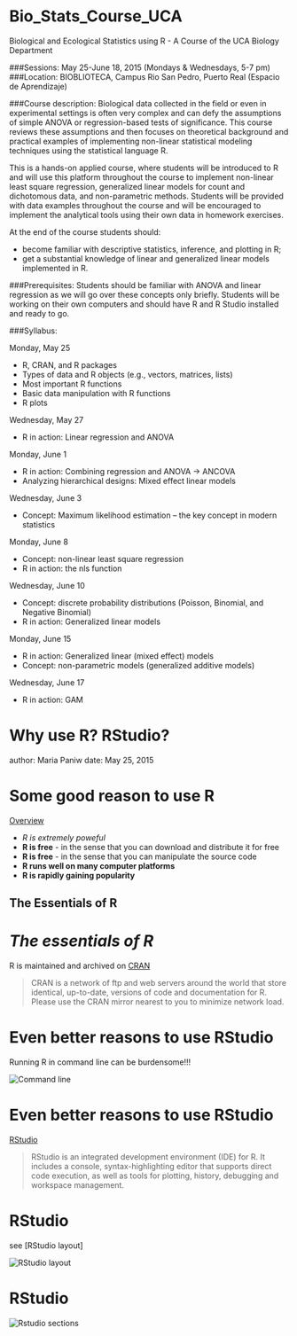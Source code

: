 # Bio_Stats_Course_UCA
Biological and Ecological Statistics using R - A Course of the UCA Biology Department 

###Sessions: 
May 25-June 18, 2015 (Mondays & Wednesdays, 5-7 pm) 
###Location: 
BIOBLIOTECA, Campus Rio San Pedro, Puerto Real (Espacio de Aprendizaje) 

###Course description: 
Biological data collected in the field or even in experimental settings is often very complex and can defy the assumptions of simple ANOVA or regression-based tests of significance. This course reviews these assumptions and then focuses on theoretical background and practical examples of implementing non-linear statistical modeling techniques using the statistical language R. 

This is a hands-on applied course, where students will be introduced to R and will use this platform throughout the course to implement non-linear least square regression, generalized linear models for count and dichotomous data, and non-parametric methods. Students will be provided with data examples throughout the course and will be encouraged to implement the analytical tools using their own data in homework exercises. 

At the end of the course students should:
  -	become familiar with descriptive statistics, inference, and plotting in R; 
  -	get a substantial knowledge of linear and generalized linear models implemented in R.   

###Prerequisites:
Students should be familiar with ANOVA and linear regression as we will go over these concepts only briefly. Students will be working on their own computers and should have R and R Studio installed and ready to go. 

###Syllabus:

Monday, May 25
  -	R, CRAN, and R packages 
  -	Types of data and R objects (e.g., vectors, matrices, lists) 
  -	Most important R functions 
  -	Basic data manipulation with R functions
  -	R plots 

Wednesday, May 27
  -	R in action: Linear regression and ANOVA

Monday, June 1
  -	R in action: Combining regression and ANOVA -> ANCOVA 
  -	Analyzing hierarchical designs: Mixed effect linear models

Wednesday, June 3
  -	Concept: Maximum likelihood estimation – the key concept in modern statistics 

Monday, June 8
  -	Concept: non-linear least square regression
  -	R in action: the nls function

Wednesday, June 10
  -	Concept: discrete probability distributions (Poisson, Binomial, and Negative Binomial) 
  -	R in action: Generalized linear models 

Monday, June 15
  -	R in action: Generalized linear (mixed effect) models 
  -	Concept: non-parametric models (generalized additive models) 

Wednesday, June 17
  -	R in action: GAM 


Why use R? RStudio?
========================================================
author: Maria Paniw 
date: May 25, 2015


Some good reason to use R
========================================================
[Overview](#the-essentials-of-r)

- *R is extremely poweful*
- **R is free** - in the sense that you can download and distribute it for free
- **R is free** - in the sense that you can manipulate the source code 
- **R runs well on many computer platforms**
- **R is rapidly gaining popularity**


## The Essentials of R 
*The essentials of R*
========================================================


R is maintained and archived on  [CRAN](http://cran.r-project.org/) 

> CRAN is a network of ftp and web servers around the world that store identical, up-to-date, versions of code and documentation for R. Please use the CRAN mirror nearest to you to minimize network load.

Even better reasons to use RStudio
========================================================

Running R in command line can be burdensome!!! 

![Command line](Rconsole.png)




Even better reasons to use RStudio
========================================================

[RStudio](www.rstudio.com) 

> RStudio is an integrated development environment (IDE) for R. It includes a console, syntax-highlighting editor that supports direct code execution, as well as tools for plotting, history, debugging and workspace management.

RStudio
========================================================
see [RStudio layout]

![RStudio layout](Rstudio1.png)

RStudio
========================================================

![Rstudio sections](Rstudio2.png)


